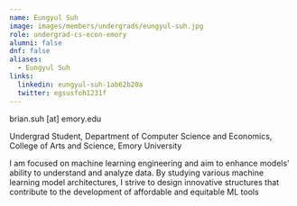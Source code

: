 ```yaml
---
name: Eungyul Suh
image: images/members/undergrads/eungyul-suh.jpg
role: undergrad-cs-econ-emory
alumni: false
dnf: false
aliases:
  - Eungyul Suh
links:
  linkedin: eungyul-suh-1ab62b20a
  twitter: egsusfoh1231f
---
```


brian.suh [at] emory.edu

Undergrad Student, Department of  Computer Science and Economics, College of Arts and Science, Emory University

I am focused on machine learning engineering and aim to enhance models' ability to understand and analyze data. By studying various machine learning model architectures, I strive to design innovative structures that contribute to the development of affordable and equitable ML tools
